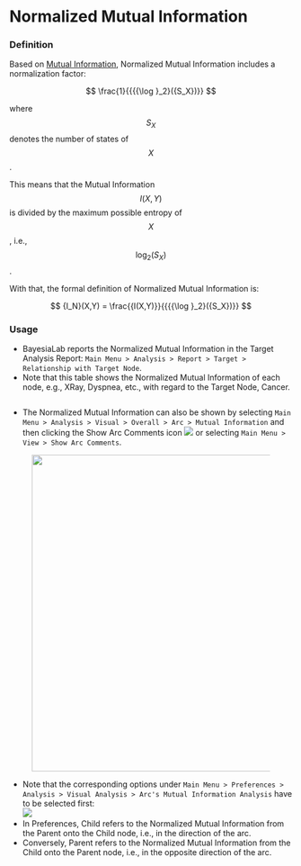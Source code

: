# Normalized Mutual Information

### Definition <a href="#h2__634660619" id="h2__634660619"></a>

Based on [Mutual Information](https://bayesia.clickhelp.co/articles/bayesialab/key-concepts-mutual-information), Normalized Mutual Information includes a normalization factor:

$$
\frac{1}{{{{\log }_2}({S_X})}}
$$

where $$S_X$$ denotes the number of states of $$X$$.

This means that the Mutual Information $$I(X,Y)$$ is divided by the maximum possible entropy of $$X$$, i.e., $${\log _2}({S_X})$$.

With that, the formal definition of Normalized Mutual Information is:

$$
{I_N}(X,Y) = \frac{{I(X,Y)}}{{{{\log }_2}({S_X})}}
$$

### Usage <a href="#h2_519852009" id="h2_519852009"></a>

* BayesiaLab reports the Normalized Mutual Information in the Target Analysis Report: `Main Menu > Analysis > Report > Target > Relationship with Target Node`.
* Note that this table shows the Normalized Mutual Information of each node, e.g., XRay, Dyspnea, etc., with regard to the Target Node, Cancer.

<figure><img src="https://bayesia.clickhelp.co/resources/Storage/bayesialab/Information-Theory/Mutual-Information/Normalized-Mutual-Information/TargetAnalysisReportNormalizedMutualInformation.png" alt=""><figcaption></figcaption></figure>

* The Normalized Mutual Information can also be shown by selecting `Main Menu > Analysis > Visual > Overall > Arc > Mutual Information` and then clicking the Show Arc Comments icon ![](https://res.cloudinary.com/dvr3obmlj/image/upload/v1686184178/BayesiaLab\_Icons/arc-comment\_rkga6a.svg) or selecting `Main Menu > View > Show Arc Comments`.

<figure><img src="https://res.cloudinary.com/dvr3obmlj/image/upload/v1690814445/VisitAsiaArcNMI_kkn59x.svg" alt="" width="563"><figcaption></figcaption></figure>

* Note that the corresponding options under `Main Menu > Preferences > Analysis > Visual Analysis > Arc's Mutual Information Analysis` have to be selected first:\
  ![](https://bayesia.clickhelp.co/resources/Storage/bayesialab/Information-Theory/Mutual-Information/PreferencesMutualInformation.svg)
* In Preferences, Child refers to the Normalized Mutual Information from the Parent onto the Child node, i.e., in the direction of the arc.
* Conversely, Parent refers to the Normalized Mutual Information from the Child onto the Parent node, i.e., in the opposite direction of the arc.
